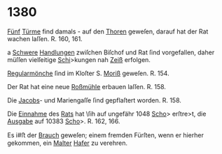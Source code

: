 # 1380

[Fünf](../../register/worte/fünf.md) [Türme](../../register/worte/türme.md) find damals - auf den [Thoren](../../register/worte/thoren.md) geweſen,
darauf hat der Rat wachen laſſen. R. 160, 161.

a [Schwere](../../register/worte/schwere.md) [Handlungen](../../register/worte/handlungen.md) zwiſchen Biſchof und Rat ſind
vorgefallen, daher müſſen vielſeitige [Schi](../../register/worte/schi.md)>kungen nah [Zeiß](../../register/worte/zeiß.md)
erfolgen.

[Regularmönche](../../register/worte/regularmönche.md) ſind im Kloſter S. [Moriß](../../register/worte/moriß.md) geweſen.
R. 154.

Der Rat hat eine neue [Roßmühle](../../register/worte/roßmühle.md) erbauen laſſen.
R. 158.

Die [Jacobs](../../register/worte/jacobs.md)- und Mariengaſſe ſind gepflaſtert worden.
R. 158.

Die [Einnahme](../../register/worte/einnahme.md) des [Rats](../../register/worte/rats.md) hat \ſih auf ungefähr 1048
[Scho](../../register/worte/scho.md)> erſtre>t, die [Ausgabe](../../register/worte/ausgabe.md) auf 10383 [Scho](../../register/worte/scho.md)>. R. 162, 166.

Es i#ﬅ der [Brauch](../../register/worte/brauch.md) geweſen; einem fremden Fürſten,
wenn er hierher gekommen, ein [Malter](../../register/worte/malter.md) [Hafer](../../register/worte/hafer.md) zu verehren.
